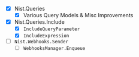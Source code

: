 - [x] Nist.Queries <VERSION>
    - [x] Various Query Models & Misc Improvements
- [x] Nist.Queries.Include <VERSION>
    - [x] `IncludeQueryParameter`
    - [x] `IncludeExpression`
- [ ] `Nist.Webhooks.Sender` <VERSION>
    - [ ] `WebhooksManager.Enqueue`